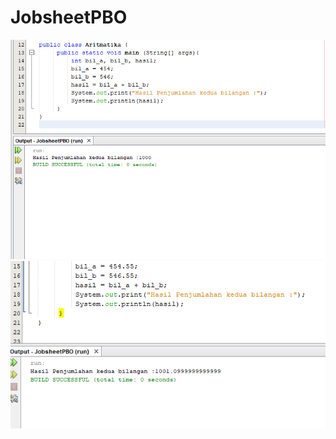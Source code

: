 # JobsheetPBO
![Alt Text](https://github.com/Larasati11/JobsheetPBO/blob/master/PBOAritmatika.png)
![Alt Text](https://github.com/Larasati11/JobsheetPBO/blob/master/PBOEksplorasi.png)
